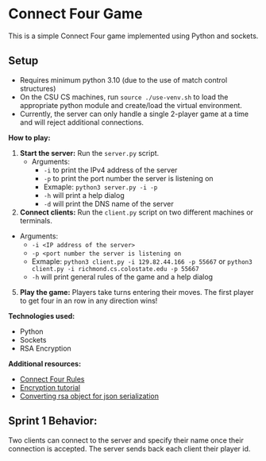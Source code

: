 # Connect Four Game

This is a simple Connect Four game implemented using Python and sockets.

## Setup
- Requires minimum python 3.10 (due to the use of match control structures)
- On the CSU CS machines, run `source ./use-venv.sh` to load the appropriate python module and create/load the virtual environment.
- Currently, the server can only handle a single 2-player game at a time and will reject additional connections.

**How to play:**
1. **Start the server:** Run the `server.py` script.
   - Arguments:
       - `-i` to print the IPv4 address of the server
       - `-p` to print the port number the server is listening on
       - Exmaple: `python3 server.py -i -p`
       - `-h` will print a help dialog
       - `-d` will print the DNS name of the server
3. **Connect clients:** Run the `client.py` script on two different machines or terminals.
  - Arguments:
       - `-i <IP address of the server>` 
       - `-p <port number the server is listening on`
       - Exmaple: `python3 client.py -i 129.82.44.166 -p 55667` or `python3 client.py -i richmond.cs.colostate.edu -p 55667`
       - `-h` will print general rules of the game and a help dialog
5. **Play the game:** Players take turns entering their moves. The first player to get four in an row in any direction wins!

**Technologies used:**
* Python
* Sockets
* RSA Encryption

**Additional resources:**
* [Connect Four Rules](https://en.wikipedia.org/wiki/Connect_Four)
* [Encryption tutorial](https://www.geeksforgeeks.org/how-to-encrypt-and-decrypt-strings-in-python/)
* [Converting rsa object for json serialization](https://stuvel.eu/python-rsa-doc/reference.html#functions)

## Sprint 1 Behavior:
Two clients can connect to the server and specify their name once their connection is accepted. The server sends back each client their player id.
